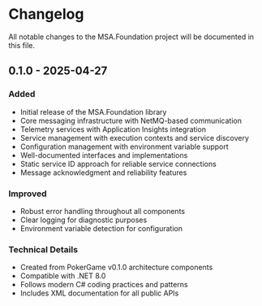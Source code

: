 # Changelog

All notable changes to the MSA.Foundation project will be documented in this file.

## 0.1.0 - 2025-04-27

### Added
- Initial release of the MSA.Foundation library
- Core messaging infrastructure with NetMQ-based communication
- Telemetry services with Application Insights integration
- Service management with execution contexts and service discovery
- Configuration management with environment variable support
- Well-documented interfaces and implementations
- Static service ID approach for reliable service connections
- Message acknowledgment and reliability features

### Improved
- Robust error handling throughout all components
- Clear logging for diagnostic purposes
- Environment variable detection for configuration

### Technical Details
- Created from PokerGame v0.1.0 architecture components
- Compatible with .NET 8.0
- Follows modern C# coding practices and patterns
- Includes XML documentation for all public APIs